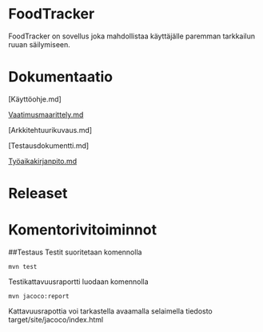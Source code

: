 # FoodTracker

FoodTracker on sovellus joka mahdollistaa käyttäjälle paremman tarkkailun ruuan säilymiseen.


# Dokumentaatio

[Käyttöohje.md]

[Vaatimusmaarittely.md](https://github.com/lossitomatossi/ot-harjoitustyo/blob/master/dokumentaatio/vaatimusmaarittely.md)

[Arkkitehtuurikuvaus.md]

[Testausdokumentti.md]

[Työaikakirjanpito.md](https://github.com/lossitomatossi/ot-harjoitustyo/blob/master/dokumentaatio/tyoaikakirjanpito.md)

# Releaset

# Komentorivitoiminnot
##Testaus
Testit suoritetaan komennolla
```
mvn test
```
Testikattavuusraportti luodaan komennolla
```
mvn jacoco:report
```
Kattavuusrapottia voi tarkastella avaamalla selaimella tiedosto target/site/jacoco/index.html
